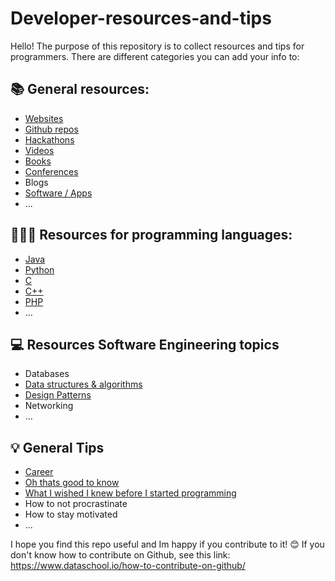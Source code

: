 # Developer-resources-and-tips
Hello! The purpose of this repository is to collect resources and tips for programmers. There are different categories you can add your info to:

## 📚 General resources:
- [Websites](https://github.com/Lumary2/Developer-resources-and-tips-collection/blob/main/General_resources/websites.md)
- [Github repos](https://github.com/Lumary2/Developer-resources-and-tips-collection/blob/main/General_resources/Github_repos.md)
- [Hackathons](https://github.com/Lumary2/Developer-resources-and-tips/blob/main/General_resources/hackathons.md)
- [Videos](https://github.com/Lumary2/Developer-resources-and-tips-collection/blob/main/General_resources/videos.md)
- [Books](General_resources/books.md)
- [Conferences](General_resources/conferences.md)
- Blogs
- [Software / Apps](https://github.com/Lumary2/Developer-resources-and-tips-collection/blob/main/General_resources/software.md)
- ...

## 👩🏻‍💻 Resources for programming languages:
- [Java](https://github.com/Lumary2/Developer-resources-and-tips-collection/blob/main/Resources_for_programming_languages/Java.md)
- [Python](Genereal_resources/../Resources_for_programming_languages/Python.md)
- [C](General_resources../../Resources_for_programming_languages/C.md)  
- [C++](Genereal_resources/../Resources_for_programming_languages/C++.md)
- [PHP](https://github.com/Lumary2/Developer-resources-and-tips-collection/blob/main/Resources_for_programming_languages/Php.md)
- …

## 💻 Resources Software Engineering topics
- Databases
- [Data structures & algorithms](https://github.com/Lumary2/Developer-resources-and-tips-collection/blob/main/Resources_Software_Engineering_topics/Data_structures_and_algorithms.md)
- [Design Patterns](https://github.com/Lumary2/Developer-resources-and-tips-collection/blob/main/Resources_Software_Engineering_topics/Design_Patterns.md)
- Networking
- …

## 💡 General Tips
- [Career](https://github.com/Lumary2/Developer-resources-and-tips/blob/main/General_Tips/career.md)
- [Oh thats good to know](https://github.com/Lumary2/Developer-resources-and-tips-collection/blob/main/General_Tips/Oh_thats_good_to_know.md)
- [What I wished I knew before I started programming](General_Tips/What_I_wished_I_knew_before_I_started_programming.md)
- How to not procrastinate
- How to stay motivated
- ...

I hope you find this repo useful and Im happy if you contribute to it! 😊 If you don't know how to contribute on Github, see this link: https://www.dataschool.io/how-to-contribute-on-github/
